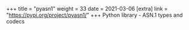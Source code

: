+++
title = "pyasn1"
weight = 33
date = 2021-03-06
[extra]
link = "https://pypi.org/project/pyasn1/"
+++
Python library - ASN.1 types and codecs

